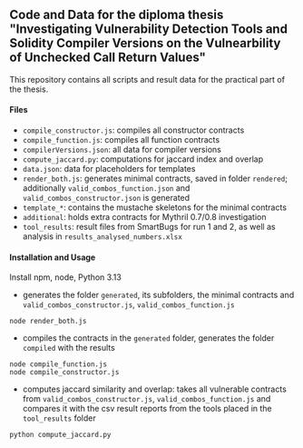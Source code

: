 
## Code and Data for the diploma thesis "Investigating Vulnerability Detection Tools and Solidity Compiler Versions on the Vulnearbility of Unchecked Call Return Values"

This repository contains all scripts and result data for the practical part of the thesis.

#### Files
- ``compile_constructor.js``: compiles all constructor contracts
- ``compile_function.js``: compiles all function contracts
- ``compilerVersions.json``: all data for compiler versions
- ``compute_jaccard.py``: computations for jaccard index and overlap
- ``data.json``: data for placeholders for templates
- ``render_both.js``: generates minimal contracts, saved in folder ``rendered``; additionally ``valid_combos_function.json`` and ``valid_combos_constructor.json`` is generated
-  ``template_*``: contains the mustache skeletons for the minimal contracts
- ``additional``: holds extra contracts for Mythril 0.7/0.8 investigation
- ``tool_results``: result files from SmartBugs for run 1 and 2, as well as analysis in ``results_analysed_numbers.xlsx``

#### Installation and Usage
Install npm, node, Python 3.13


* generates the folder ``generated``, its subfolders, the minimal contracts and ``valid_combos_constructor.js``, ``valid_combos_function.js``
```console
node render_both.js
```
* compiles the contracts in the ``generated`` folder, generates the folder ``compiled`` with the results
```console
node compile_function.js
node compile_constructor.js
```

* computes jaccard similarity and overlap: takes all vulnerable contracts from ``valid_combos_constructor.js``, ``valid_combos_function.js`` and compares it with the csv result reports from the tools placed in the ``tool_results`` folder
```console
python compute_jaccard.py
```
